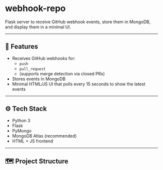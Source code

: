 # webhook-repo

Flask server to receive GitHub webhook events, store them in MongoDB, and display them in a minimal UI.

---

## 🚀 Features

- Receives GitHub webhooks for:
  - `push`
  - `pull_request`
  - (supports merge detection via closed PRs)
- Stores events in MongoDB
- Minimal HTML/JS UI that polls every 15 seconds to show the latest events

---

## ⚙️ Tech Stack

- Python 3
- Flask
- PyMongo
- MongoDB Atlas (recommended)
- HTML + JS frontend

---

## 🗺️ Project Structure

